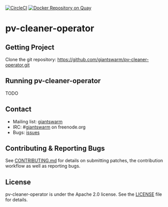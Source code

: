 [![CircleCI](https://circleci.com/gh/giantswarm/pv-cleaner-operator.svg?style=shield)](https://circleci.com/gh/giantswarm/pv-cleaner-operator) [![Docker Repository on Quay](https://quay.io/repository/giantswarm/pv-cleaner-operator/status "Docker Repository on Quay")](https://quay.io/repository/giantswarm/pv-cleaner-operator)
# pv-cleaner-operator


## Getting Project

Clone the git repository: https://github.com/giantswarm/pv-cleaner-operator.git

## Running pv-cleaner-operator

TODO

## Contact

- Mailing list: [giantswarm](https://groups.google.com/forum/!forum/giantswarm)
- IRC: #[giantswarm](irc://irc.freenode.org:6667/#giantswarm) on freenode.org
- Bugs: [issues](https://github.com/giantswarm/pv-cleaner-operator/issues)

## Contributing & Reporting Bugs

See [CONTRIBUTING.md](CONTRIBUTING.md) for details on submitting patches, the contribution workflow as well as reporting bugs.

## License

pv-cleaner-operator is under the Apache 2.0 license. See the [LICENSE](LICENSE) file for details.